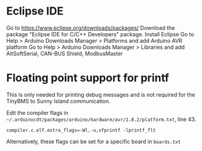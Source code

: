 # Eclipse IDE

Go to https://www.eclipse.org/downloads/packages/
Download the package "Eclipse IDE for C/C++ Developers" package.
Install Eclipse
Go to Help > Arduino Downloads Manager > Platforms and add Arduino AVR platform
Go to Help > Arduino Downloads Manager > Libraries and add AltSoftSerial, CAN-BUS Shield, ModbusMaster

# Floating point support for printf

This is only needed for printing debug messages and is not required for the TinyBMS to Sunny Island communication.

Edit the compiler flags in `~/.arduinocdt/packages/arduino/hardware/avr/1.8.2/platform.txt`, line 43.

```
compiler.c.elf.extra_flags=-Wl,-u,vfprintf -lprintf_flt
```

Alternatively, these flags can be set for a specific board in `boards.txt`
